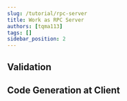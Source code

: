 ```yaml
---
slug: /tutorial/rpc-server
title: Work as RPC Server
authors: [tqma113]
tags: []
sidebar_position: 2
---
```


## Validation

## Code Generation at Client
